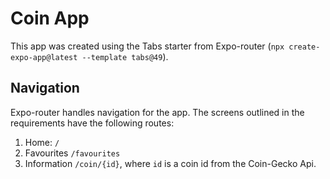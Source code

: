 # Coin App
This app was created using the Tabs starter from Expo-router (`npx create-expo-app@latest --template tabs@49`).

## Navigation

Expo-router handles navigation for the app. The screens outlined in the requirements have the following routes:

1. Home: `/`
2. Favourites `/favourites`
3. Information `/coin/{id}`, where `id` is a coin id from the Coin-Gecko Api.


